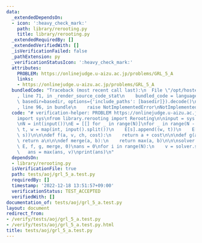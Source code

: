 ```yaml
---
data:
  _extendedDependsOn:
  - icon: ':heavy_check_mark:'
    path: library/rerooting.py
    title: library/rerooting.py
  _extendedRequiredBy: []
  _extendedVerifiedWith: []
  _isVerificationFailed: false
  _pathExtension: py
  _verificationStatusIcon: ':heavy_check_mark:'
  attributes:
    PROBLEM: https://onlinejudge.u-aizu.ac.jp/problems/GRL_5_A
    links:
    - https://onlinejudge.u-aizu.ac.jp/problems/GRL_5_A
  bundledCode: "Traceback (most recent call last):\n  File \"/opt/hostedtoolcache/PyPy/3.7.13/x64/site-packages/onlinejudge_verify/documentation/build.py\"\
    , line 71, in _render_source_code_stat\n    bundled_code = language.bundle(stat.path,\
    \ basedir=basedir, options={'include_paths': [basedir]}).decode()\n  File \"/opt/hostedtoolcache/PyPy/3.7.13/x64/site-packages/onlinejudge_verify/languages/python.py\"\
    , line 96, in bundle\n    raise NotImplementedError\nNotImplementedError\n"
  code: "# verification-helper: PROBLEM https://onlinejudge.u-aizu.ac.jp/problems/GRL_5_A\n\
    import sys\nfrom library.rerooting import Rerooting\n\ninput = sys.stdin.readline\n\
    \nN = int(input())\nE = [[] for _ in range(N)]\nfor _ in range(N - 1):\n    s,\
    \ t, w = map(int, input().split())\n    E[s].append((w, t))\n    E[t].append((w,\
    \ s))\n\n\ndef f(a, v, ch, cost):\n    return a + cost\n\n\ndef g(a, v):\n   \
    \ return a\n\n\ndef merge(a, b):\n    return max(a, b)\n\n\nsolver = Rerooting(N,\
    \ E, f, g, merge, 0)\nans = 0\nfor i in range(N):\n    v = solver.solve(i)\n \
    \   ans = max(ans, v)\nprint(ans)\n"
  dependsOn:
  - library/rerooting.py
  isVerificationFile: true
  path: tests/aoj/grl_5_a.test.py
  requiredBy: []
  timestamp: '2022-12-18 13:51:57+09:00'
  verificationStatus: TEST_ACCEPTED
  verifiedWith: []
documentation_of: tests/aoj/grl_5_a.test.py
layout: document
redirect_from:
- /verify/tests/aoj/grl_5_a.test.py
- /verify/tests/aoj/grl_5_a.test.py.html
title: tests/aoj/grl_5_a.test.py
---
```

